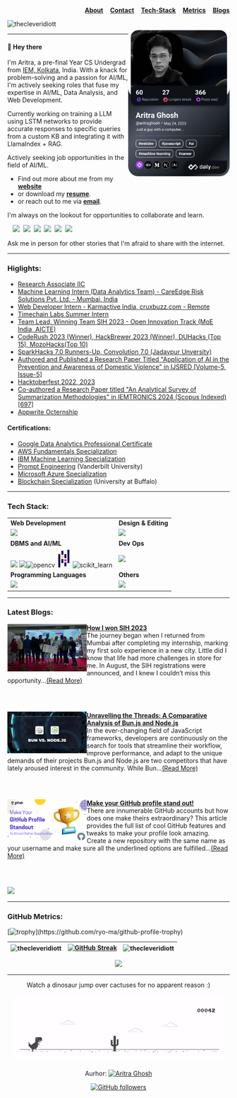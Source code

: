 <!--<div align="left"><img src="https://i.imgur.com/veZrcC7.gif" alt="Hello" width="50" /></div>-->
<!-- <script src="https://platform.linkedin.com/badges/js/profile.js" async defer type="text/javascript"></script>
<div class="badge-base LI-profile-badge" data-locale="en_US" data-size="large" data-theme="light" data-type="HORIZONTAL" data-vanity="aritraghosh1905" data-version="v1"><a class="badge-base__link LI-simple-link" href="https://in.linkedin.com/in/aritraghosh1905?trk=profile-badge">Aritra Ghosh</a></div> -->
<!--<div align="right">Go to:</div>--> 


<div align="right">
	
‎  ‎ ‎ **<a href="#Hey-there">About</a>**
‎  ‎ ‎ **<a href="#Connect-with-me-on">Contact</a>**
‎  ‎ ‎ **<a href="#Tech-Stack">Tech-Stack</a>**
‎  ‎ ‎ **<a href="#GitHub-Metrics">Metrics</a>**
‎  ‎ ‎ **<a href="#Latest-Blogs">Blogs</a>**

</div> 


<div align="left">
<img src="https://komarev.com/ghpvc/?username=thecleveridiott&label=Profile%20views&color=0e75b6&style=flat-square" alt="thecleveridiott" />
</div>
<a href="https://app.daily.dev/aritraghosh"><img align="right" alt="Aritra Ghosh's Dev Card" width="230" src="https://github.com/TheCleverIdiott/TheCleverIdiott/blob/main/devcard.png"></img></a>
<hr>


<h4 align='left'>👋 Hey there</h4>


I'm Aritra, a pre-final Year CS Undergrad from <a href="https://iem.edu.in/">IEM, Kolkata</a>, India. With a knack for problem-solving and a passion for AI/ML, I'm actively seeking roles that fuse my expertise in AI/ML, Data Analysis, and Web Development.</p>
Currently working on training a LLM using LSTM networks to provide accurate responses to specific queries from a custom KB and integrating it with LlamaIndex + RAG.</p>
Actively seeking job opportunities in the field of AI/ML.
- Find out more about me from my **<a href="https://aritraghosh.co/">website</a>**
- or download my **<a href="https://drive.google.com/file/d/1xM2ALpR9myIoP2nVi6KkQWzk6pcmtiwh/view?usp=sharing">resume</a>**.
- or reach out to me via **<a href="mailto:hello@aritra-ghosh.me">email</a>**.


  
I'm always on the lookout for opportunities to collaborate and learn. 


<!--<h3 align='left'>Socials: </h2>-->
‎  ‎ ‎ <a href = "https://www.linkedin.com/in/aritraghosh1905/"><img src = "https://skillicons.dev/icons?i=linkedin&theme=dark" height=38></a>
‎  ‎ ‎ <a href = "https://leetcode.com/Aritra_G/"><img src = "https://pbs.twimg.com/profile_images/910592237695676416/7xInX10u_400x400.jpg" height=38></a>
‎  ‎ ‎ <a href = "https://twitter.com/ughhritra"><img src = "https://skillicons.dev/icons?i=twitter&theme=dark" height=38></a>
‎  ‎ ‎ <a href = "https://dev.to/thecleveridiott"><img src = "https://skillicons.dev/icons?i=devto&theme=light" height=38></a>
‎  ‎ ‎ <a href = "https://discordapp.com/users/724983539652886618"><img src = "https://skillicons.dev/icons?i=discord&theme=dark" height=38></a>
‎  ‎ ‎ <a href = "mailto:hello@aritra-ghosh.me"><img src = "https://skillicons.dev/icons?i=gmail&theme=light" height=38></a>

Ask me in person for other stories that I'm afraid to share with the internet.




<!--<a href="https://app.daily.dev/aritraghosh"><img src="https://api.daily.dev/devcards/d4bfb30cd94941e583d4295e7d629dcf.png?r=c1e" width="400" alt="Aritra Ghosh's Dev Card"/></a>-->
<!--TYPING
[![Typing SVG](https://readme-typing-svg.herokuapp.com?font=Indie+Flower&weight=900&size=21&pause=1000&color=6614e1&background=FFFFFF00&center=true&vCenter=true&multiline=true&random=false&width=435&lines=AI%2FML%2C+Web+Dev+%2COpensource%2C+Blogs)](https://git.io/typing-svg)
<!--[![Typing SVG](https://readme-typing-svg.herokuapp.com?duration=7000&lines=Web+Dev%2C+AI/ML%2C+Open+Source%2C+Blogs)](https://git.io/typing-svg)-->
<!--LINE-->
<!--<p align="center"><img src= 'https://capsule-render.vercel.app/api?type=rect&color=gradient&height=2.5'/></p>-->
<!--QUOTES-->
<!--![](https://quotes-github-readme.vercel.app/api?type=horizontal&width=25&theme=nord&no-bg=true)-->

<!--<div align = 'center'>
<h3>Would love to connect 🤝</h3>
<a href = "https://twitter.com/ughhritra"><img src = "https://skillicons.dev/icons?i=twitter&theme=dark" height=38></a>
<a href = "https://www.linkedin.com/in/aritraghosh1905/"><img src = "https://skillicons.dev/icons?i=linkedin&theme=dark" height=38></a>
<a href = "https://dev.to/thecleveridiott"><img src = "https://skillicons.dev/icons?i=devto&theme=dark" height=38></a>
<a href = "https://discordapp.com/users/724983539652886618"><img src = "https://skillicons.dev/icons?i=discord&theme=dark" height=38></a>
</div>-->
<!-- <a href="https://medium.com/@the-clever-idiot" target="_blank"><img src="https://img.shields.io/badge/Medium-12100E?style=for-the-badge&logo=medium&logoColor=white" /></a>
<a href = "https://twitter.com/thecleverridiot"><img src = "https://skillicons.dev/icons?i=medium&theme=dark" height=38></a> -->

<!--<p align="center"><img src= 'https://capsule-render.vercel.app/api?type=rect&color=gradient&height=2.5'/></p>-->

<hr>

**<h3>Higlights: </h3>**

- <a href="https://www.linkedin.com/in/aritraghosh1905/details/experience/">Research Associate IIC</a>
- <a href="https://www.linkedin.com/posts/aritraghosh1905_connections-activity-7101938755053219840-40XG?utm_source=share&utm_medium=member_desktop">Machine Learning Intern (Data Analytics Team) - CareEdge Risk Solutions Pvt. Ltd. - Mumbai, India</a>
- <a href="https://www.linkedin.com/in/aritraghosh1905/details/experience/">Web Developer Intern - Karmactive India, cruxbuzz.com - Remote</a>
- <a href="https://www.linkedin.com/in/aritraghosh1905/details/experience/">Timechain Labs Summer Intern</a>
- <a href="https://www.linkedin.com/posts/aritraghosh1905_smartindiahackathon-sih2023-teamgeek6-activity-7144994433355198464-ajIw?utm_source=share&utm_medium=member_desktop">Team Lead, Winning Team SIH 2023 - Open Innovation Track (MoE India, AICTE)</a>
- <a href="https://www.linkedin.com/posts/aritraghosh1905_hackathon-winners-code-activity-7037406219279499264-z5EP?utm_source=share&utm_medium=member_desktop">CodeRush 2023 (Winner), HackBrewer 2023 (Winner), DUHacks (Top 15), MozoHacks(Top 10)</a>
- <a href="https://www.linkedin.com/posts/aritraghosh1905_hello-everyone-im-glad-to-announce-that-activity-7061234284430327808--WFu?utm_source=share&utm_medium=member_desktop">SparkHacks 7.0 Runners-Up, Convolution 7.0 (Jadavpur Unversity)</a>
- <a href="https://drive.google.com/file/d/1cxfxsig-bhoEsBpHewUzRSFPcEFx4nQ-/view">Authored and Published a Research Paper Titled "Application of AI in the Prevention and Awareness of Domestic Violence" in IJSRED [Volume-5, Issue-5]</a>
- <a href="https://www.holopin.io/@thecleveridiot#">Hacktoberfest 2022, 2023</a>
- <a href="https://iemtronics.org/wp-content/uploads/2024/04/IEMTRONICS-2024-Conference-Proceedings-1.pdf">Co-authored a Research Paper titled "An Analytical Survey of Summarization Methodologies" in IEMTRONICS 2024 (Scopus Indexed)[697]</a>
- <a href="https://github.com/appwrite">Appwrite Octernship</a>

  
<h4>Certifications: </h4>

- <a href="https://coursera.org/share/58e568c6ab2b6194ab50e252ae2161b7">Google Data Analytics Professional Certificate</a>
- <a href="https://coursera.org/share/5b163f9548534e6ec25a0a656748eb8c">AWS Fundamentals Specialization</a>
- <a href="https://coursera.org/share/ec0f7730b3ee69e7171277ef8e062f53">IBM Machine Learning Specialization</a>
- <a href="https://coursera.org/share/62d10b6e22129d11468ff60a87c7d149">Prompt Engineering</a> (Vanderbilt University)
- <a href="https://coursera.org/share/8e260da80376dd4ac464ed5434886e30">Microsoft Azure Specialization</a>
- <a href="https://coursera.org/share/94f6698b13c98675aca7b7d0f703756f">Blockchain Specialization</a> (University at Buffalo)

<hr>

<h3>Tech Stack:</h3>
<table>
	<tr>
		<td><strong>Web Development</strong></td>
		<td><strong>Design & Editing</strong></td>
	</tr>
	<tr>
		<td><img src = "https://skillicons.dev/icons?i=html,css,js,react,next,tailwind,django,bootstrap,fastapi,express,nodejs,vite" height=38></td>
		<td><img src = "https://skillicons.dev/icons?i=figma,canva&theme=dark" height=38></td>
	</tr>
	<tr>
		<td><strong>DBMS and AI/ML</strong></td>
		<td><strong>Dev Ops</strong></td>
	</tr>
	<tr>
		<td><img src = "https://skillicons.dev/icons?i=mongodb,postgres,mysql&theme=dark" height=38>  <img src = "https://skillicons.dev/icons?i=tensorflow,pytorch" height=38><img src="https://www.vectorlogo.zone/logos/opencv/opencv-icon.svg" alt="opencv" width="30" height="30"/><img src="https://raw.githubusercontent.com/devicons/devicon/2ae2a900d2f041da66e950e4d48052658d850630/icons/pandas/pandas-original.svg" alt="pandas" width="40" height="40"/><img src="https://upload.wikimedia.org/wikipedia/commons/0/05/Scikit_learn_logo_small.svg" alt="scikit_learn" width="40" height="40"/></td>
		<td><img src = "https://skillicons.dev/icons?i=bash,cloudflare,gcp,github,appwrite,postman,replit,linux,git&theme=dark"  height=38></td>
	</tr>
	<tr>
		<td><strong>Programming Languages</strong></td>
		<td><strong>Others</strong></td>
	</tr>
	<tr>
		<td><img src = "https://skillicons.dev/icons?i=c,cpp,java,py" height=38></td>
		<td><img src = "https://skillicons.dev/icons?i=wordpress,webflow,vscode,powershell,matlab,md,latex,codepen,arduino&theme=dark" height=38></td>
	</tr>
</table>



<hr>



<h3>Latest Blogs:</h3>

<!--- 1 --->
<p align="left">
<a href="https://medium.com/@the-clever-idiot/sih2023-for-me-0a992877ecc2"><img src="https://github.com/TheCleverIdiott/TheCleverIdiott/blob/main/assets/img/blog5.jpeg" width="180px" align="left"/></a>
<a href="https://medium.com/@the-clever-idiot/sih2023-for-me-0a992877ecc2"><strong>How I won SIH 2023</strong></a>
<br/>The journey began when I returned from Mumbai after completing my internship, marking my first solo experience in a new city. Little did I know that life had more challenges in store for me. In August, the SIH registrations were announced, and I knew I couldn’t miss this opportunity...<a href="https://medium.com/@the-clever-idiot/sih2023-for-me-0a992877ecc2">(Read More)</a> </p> <br/> <br/>

<!--- 2 --->
<p align="left">
<a href="https://the-clever-idiot.medium.com/unravelling-the-threads-a-comparative-analysis-of-bun-js-and-node-js-415004fd5685"><img src="https://github.com/TheCleverIdiott/TheCleverIdiott/blob/main/assets/img/blog4.png" width="180px" align="left"/></a>
<a href="https://the-clever-idiot.medium.com/unravelling-the-threads-a-comparative-analysis-of-bun-js-and-node-js-415004fd5685"><strong>Unravelling the Threads: A Comparative Analysis of Bun.js and Node.js</strong></a>
<br/>In the ever-changing field of JavaScript frameworks, developers are continuously on the search for tools that streamline their workflow, improve performance, and adapt to the unique demands of their projects  Bun.js and Node.js are two competitors that have lately aroused interest in the community. While Bun...<a href="https://the-clever-idiot.medium.com/unravelling-the-threads-a-comparative-analysis-of-bun-js-and-node-js-415004fd5685">(Read More)</a> </p> <br/> <br/>

<!--- 3 --->
<p align="left">
<a href="https://the-clever-idiot.medium.com/how-to-make-your-github-profile-stand-out-4c69fff76f63"><img src="https://github.com/TheCleverIdiott/TheCleverIdiott/blob/main/assets/img/blog2.png" width="180px" align="left"/></a>
<a href="https://the-clever-idiot.medium.com/how-to-make-your-github-profile-stand-out-4c69fff76f63"><strong>Make your GitHub profile stand out!</strong></a>
<br/>There are innumerable GitHub accounts but how does one make theirs extraordinary? This article provides the full list of cool GitHub features and tweaks to make your profile look amazing. Create a new repository with the same name as your username and make sure all the underlined options are fulfilled...<a href="https://the-clever-idiot.medium.com/how-to-make-your-github-profile-stand-out-4c69fff76f63">(Read More)</a> </p> <br/> <br/>

<a href="https://medium.com/@the-clever-idiot/"><img src="https://img.shields.io/badge/More Blogs-Click Here-green?style=for-the-badge"></a>

<hr>

<h3>GitHub Metrics:</h3>

[![trophy](https://github-profile-trophy.vercel.app/?username=thecleveridiott&theme=onedark&no-bg=true&no-frame=true&column=-1")](https://github.com/ryo-ma/github-profile-trophy)

<!--<p align="center"><a href="https://github.com/ryo-ma/github-profile-trophy"><img src="https://github-profile-trophy.vercel.app/?username=thecleveridiott&theme=onedark&no-bg=true&no-frame=true&column=-1" alt="thecleveridiott" /></a></p>-->

<!-- ![Anurag's GitHub stats](https://github-readme-stats.vercel.app/api?username=TheCleverIdiott&show_icons=true&theme=transparent&hide_border=false&include_all_commits=true&count_private=true&hide=contribs) -->

| <img align="center" src="https://github-readme-stats.vercel.app/api?username=thecleveridiott&show_icons=true&locale=en&theme=transparent&rank_icon=percentile" alt="thecleveridiott" /> | [![GitHub Streak](https://github-readme-streak-stats.herokuapp.com?user=TheCleverIdiott&border_radius=7&card_width=485&background=EBEBEB00&dates=078FE3&currStreakNum=CDC026&ring=EB9223&sideNums=06ABD1&sideLabels=EB5454&stroke=2C3043&border=282A31)](https://git.io/streak-stats) | <img align="center" src="https://github-readme-stats.vercel.app/api/top-langs?username=thecleveridiott&show_icons=true&locale=en&layout=compact&theme=transparent&langs_count=10" alt="thecleveridiott" /> |
| --- | --- | --- | 


<!-- ![Aritra's GitHub stats](https://github-readme-stats.vercel.app/api?username=thecleveridiott\&rank_icon=percentile&hide=stars,commits,prs,issues,contribs&locale=en&theme=transparent) |-->


<!--| [![](https://github-readme-activity-graph.vercel.app/graph?username=TheCleverIdiott&bg_color=00000000&color=008bf5&line=000000&point=403d3d&area=true&hide_border=truecard_width=85)](https://github.com/ashutosh00710/github-readme-activity-graph) 
| --- |
[![@thecleveridiot's Holopin board](https://holopin.me/thecleveridiot)](https://holopin.io/@thecleveridiot) |-->

<!-- <p align="center"><a href="https://holopin.io/@thecleveridiot"><img src="https://holopin.me/thecleveridiot"/></a></p> -->


<!--| [![@thecleveridiot's Holopin board](https://holopin.me/thecleveridiot)](https://holopin.io/@thecleveridiot) |
| --- |-->

<div align="center">

<a href="https://github.com/TheCleverIdiott/TheCleverIdiott/blob/main/metrics.md"><img src="https://img.shields.io/badge/More Metrics-Click Here-blue?style=for-the-badge"></a>

</div>

<hr>

<p align="center">Watch a dinosaur jump over cactuses for no apparent reason :)</p>
<p align="center"><img src="https://github.com/TheCleverIdiott/TheCleverIdiott/blob/main/assets/Dino_non-birthday_version.gif"/></p>
 
<div align="center">
	
Aurhor:  [![Aritra Ghosh](https://github.com/TheCleverIdiott.png?size=30)](https://github.com/TheCleverIdiott "Aritra Ghosh on GitHub")

[![GitHub followers](https://img.shields.io/github/followers/TheCleverIdiott.svg?style=social&label=Follow)](https://github.com/TheCleverIdiott?tab=followers)

</div>

<!--<div align="right">
	
**<a href="#👋-Hey-there">Back to Top</a>**
 
</div>-->

<!--BOTTOM WAVE-->
<!--<img src ="https://github.com/TheCleverIdiott/TheCleverIdiott/blob/main/assets/bottom.svg">-->	
<!--FANCY LINE-->
<!--<img src="https://user-images.githubusercontent.com/73097560/115834477-dbab4500-a447-11eb-908a-139a6edaec5c.gif">-->
 <!-- 
[![Contributors][contributors-image]][contributors-link]
[contributors-image]: https://contrib.rocks/image?repo=TheCleverIdiott/Win_Analyser
[contributors-link]: https://github.com/TheCleverIdiott/Win_Analyser/graphs/contributors
 -->
